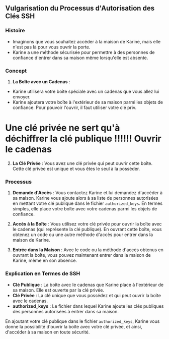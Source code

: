 ## Vulgarisation du Processus d'Autorisation des Clés SSH

### Histoire

- Imaginons que vous souhaitez accéder à la maison de Karine, mais elle n'est pas là pour vous ouvrir la porte. 
- Karine a une méthode sécurisée pour permettre à des personnes de confiance d'entrer dans sa maison même lorsqu'elle est absente.

### Concept

1. **La Boîte avec un Cadenas** :
- Karine utilisera votre boîte spéciale avec un cadenas que vous allez lui envoyer.
- Karine ajoutera votre boîte à l'extérieur de sa maison parmi les objets de confiance. Pour pouvoir l'ouvrir, il faut utiliser votre clé priv.

# Une clé privée ne sert qu'à déchiffrer la clé publique !!!!!! Ouvrir le cadenas 
   
2. **La Clé Privée** :
   Vous avez une clé privée qui peut ouvrir cette boîte. Cette clé privée est unique et vous êtes le seul à la posséder.

### Processus

1. **Demande d'Accès** :
   Vous contactez Karine et lui demandez d'accéder à sa maison. Karine vous ajoute alors à sa liste de personnes autorisées en mettant votre clé publique dans le fichier `authorized_keys`. En termes simples, elle place votre boîte avec votre cadenas parmi les objets de confiance.
   
2. **Accès à la Boîte** :
   Vous utilisez votre clé privée pour ouvrir la boîte avec le cadenas (qui représente la clé publique). En ouvrant cette boîte, vous obtenez un code ou une autre méthode d'accès pour entrer dans la maison de Karine.

3. **Entrée dans la Maison** :
   Avec le code ou la méthode d'accès obtenus en ouvrant la boîte, vous pouvez maintenant entrer dans la maison de Karine, même en son absence.

### Explication en Termes de SSH

- **Clé Publique** : La boîte avec le cadenas que Karine place à l'extérieur de sa maison. Elle est ouverte par la clé privée.
- **Clé Privée** : La clé unique que vous possédez et qui peut ouvrir la boîte avec le cadenas.
- **authorized_keys** : Le fichier dans lequel Karine ajoute les clés publiques des personnes autorisées à entrer dans sa maison.

En ajoutant votre clé publique dans le fichier `authorized_keys`, Karine vous donne la possibilité d'ouvrir la boîte avec votre clé privée, et ainsi, d'accéder à sa maison en toute sécurité.
